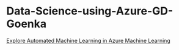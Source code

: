 # Data-Science-using-Azure-GD-Goenka

[Explore Automated Machine Learning in Azure Machine Learning](https://microsoftlearning.github.io/mslearn-ai-fundamentals/Instructions/Labs/01-machine-learning.html)
